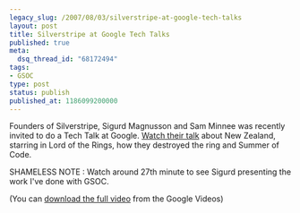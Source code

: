 ```yaml
---
legacy_slug: /2007/08/03/silverstripe-at-google-tech-talks
layout: post
title: Silverstripe at Google Tech Talks
published: true
meta:
  dsq_thread_id: "68172494"
tags:
- GSOC
type: post
status: publish
published_at: 1186099200000
---
```

Founders of Silverstripe, Sigurd Magnusson and Sam Minnee was recently invited to do a Tech Talk at Google. <a href="http://video.google.com/url?docid=8511554082612415142&esrc=rss_uds&ev=v&q=user%3A%22Google%2BengEDU%22&srcurl=http%3A%2F%2Fvideo.google.com%2Fvideoplay%3Fdocid%3D8511554082612415142&vidurl=%2Fvideoplay%3Fdocid%3D8511554082612415142%26q%3Duser%253A%2522Google%2BengEDU%2522%26hl%3Den&usg=AL29H23IatzvxQNZP1dq5MQ42Sp4AIf52g">Watch</a><a href="http://video.google.com/url?docid=8511554082612415142&esrc=rss_uds&ev=v&q=user%3A%22Google%2BengEDU%22&srcurl=http%3A%2F%2Fvideo.google.com%2Fvideoplay%3Fdocid%3D8511554082612415142&vidurl=%2Fvideoplay%3Fdocid%3D8511554082612415142%26q%3Duser%253A%2522Google%2BengEDU%2522%26hl%3Den&usg=AL29H23IatzvxQNZP1dq5MQ42Sp4AIf52g"> their talk</a> about New Zealand, starring in Lord of the Rings, how they destroyed the ring and Summer of Code.

SHAMELESS NOTE : Watch around 27th minute to see Sigurd presenting the work I've done with GSOC.

(You can <a href="http://video.google.com/url?docid=8511554082612415142&esrc=rss_uds&ev=v&q=user%3A%22Google%2BengEDU%22&srcurl=http%3A%2F%2Fvideo.google.com%2Fvideoplay%3Fdocid%3D8511554082612415142&vidurl=%2Fvideoplay%3Fdocid%3D8511554082612415142%26q%3Duser%253A%2522Google%2BengEDU%2522%26hl%3Den&usg=AL29H23IatzvxQNZP1dq5MQ42Sp4AIf52g">download the full video</a> from the Google Videos)

